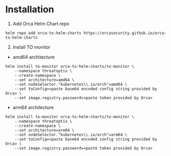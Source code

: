 # Installation

1. Add Orca Helm Chart repo
```
helm repo add orca-to-helm-charts https://orcasecurity.github.io/orca-to-helm-charts
```

2. Install TO monitor

- amd64 architecture
```
helm install to-monitor orca-to-helm-charts/to-monitor \
    --namespace threatoptix \
    --create-namespace \
    --set architecture=amd64 \
    --set nodeSelector."kubernetes\\.io/arch"=amd64 \
    --set toConfig=<paste base64 encoded config string provided by Orca> \
    --set image.registry.password=<paste token provided by Orca>
```
- arm64 architecture
```
helm install to-monitor orca-to-helm-charts/to-monitor \
    --namespace threatoptix \
    --create-namespace \
    --set architecture=arm64 \
    --set nodeSelector."kubernetes\\.io/arch"=arm64 \
    --set toConfig=<paste base64 encoded config string provided by Orca> \
    --set image.registry.password=<paste token provided by Orca>
```
